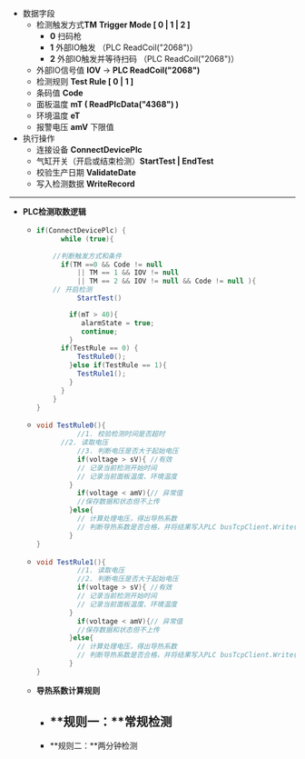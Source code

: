 - 数据字段
	- 检测触发方式**TM** **Trigger Mode [ 0 | 1 | 2 ]**
		- **0** 扫码枪
		- **1** 外部IO触发 （PLC  ReadCoil("2068")）
		- **2** 外部IO触发并等待扫码 （PLC  ReadCoil("2068")）
	- 外部IO信号值 **IOV**  ->  **PLC  ReadCoil("2068")**
	- 检测规则 **Test Rule [ 0 | 1 ]**
	- 条码值 **Code**
	- 面板温度 **mT  ( ReadPlcData<float>("4368") )**
	- 环境温度 **eT**
	- 报警电压 **amV** 下限值
- 执行操作
	- 连接设备 **ConnectDevicePlc**
	- 气缸开关（开启或结束检测）**StartTest | EndTest**
	- 校验生产日期 **ValidateDate**
	- 写入检测数据 **WriteRecord**
- -----
- **PLC检测取数逻辑**
	- ```csharp
	  if(ConnectDevicePlc) {
	    	while (true){
	        
	      //判断触发方式和条件
	        if(TM ==0 && Code != null 
	            || TM == 1 && IOV != null
	            || TM == 2 && IOV != null && Code != null ){
	      // 开启检测
	        	StartTest()
	  
	          if(mT > 40){
	             alarmState = true;
	             continue;
	          }
	  		if(TestRule == 0) {
	            TestRule0();
	          }else if(TestRule == 1){
	            TestRule1();
	          }
	        }
	      }
	  }
	  ```
	- ```csharp
	  void TestRule0(){
	    		//1. 校验检测时间是否超时
	   		//2. 读取电压
	    		//3. 判断电压是否大于起始电压
	    		if(voltage > sV){ //有效
	            // 记录当前检测开始时间
	            // 记录当前面板温度、环境温度
	          }
	    		if(voltage < amV){// 异常值
	            //保存数据和状态但不上传
	          }else{
	            // 计算处理电压，得出导热系数
	            // 判断导热系数是否合格，并将结果写入PLC busTcpClient.Write("4376", 0或者1)
	          }
	  }
	  ```
	- ```csharp
	  void TestRule1(){
	     		//1. 读取电压
	    		//2. 判断电压是否大于起始电压
	    		if(voltage > sV){ //有效
	            // 记录当前检测开始时间
	            // 记录当前面板温度、环境温度
	          }
	    		if(voltage < amV){// 异常值
	            //保存数据和状态但不上传
	          }else{
	            // 计算处理电压，得出导热系数
	            // 判断导热系数是否合格，并将结果写入PLC busTcpClient.Write("4376", 0或者1)
	          }
	  }
	  ```
	- **导热系数计算规则**
		- **规则一：**常规检测
			-
		- **规则二：**两分钟检测